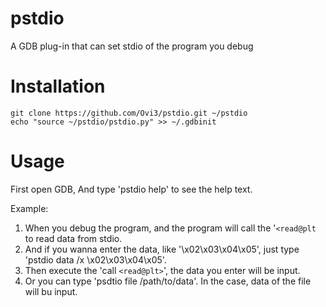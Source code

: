 # pstdio
A GDB plug-in that can set stdio of the program you debug

# Installation
```
git clone https://github.com/Ovi3/pstdio.git ~/pstdio
echo "source ~/pstdio/pstdio.py" >> ~/.gdbinit
```

# Usage

First open GDB, And type 'pstdio help' to see the help text.

Example:
1. When you debug the program, and the program will call the '`<read@plt` to read data from stdio.
2. And if you wanna enter the data, like '\x02\x03\x04\x05', just type 'pstdio data /x \\x02\\x03\\x04\\x05'.
3. Then execute the 'call `<read@plt>`', the data you enter will be input.
4. Or you can type 'psdtio file /path/to/data'. In the case, data of the file will bu input.

